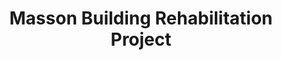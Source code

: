 ---
title: Masson Building Rehabilitation Project
phone: N/A
website: 
management: Meacham/Opponheimer
tags: []
---